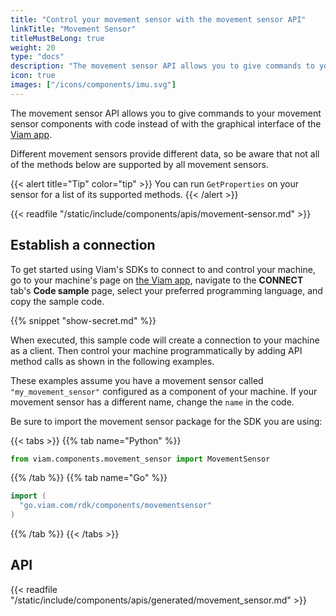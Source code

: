 ```yaml
---
title: "Control your movement sensor with the movement sensor API"
linkTitle: "Movement Sensor"
titleMustBeLong: true
weight: 20
type: "docs"
description: "The movement sensor API allows you to give commands to your movement sensor components with code instead of with the graphical interface of the Viam app"
icon: true
images: ["/icons/components/imu.svg"]
---
```


The movement sensor API allows you to give commands to your movement sensor components with code instead of with the graphical interface of the [Viam app](https://app.viam.com/).

Different movement sensors provide different data, so be aware that not all of the methods below are supported by all movement sensors.

{{< alert title="Tip" color="tip" >}}
You can run `GetProperties` on your sensor for a list of its supported methods.
{{< /alert >}}

<!-- IMPORTANT: This resource uses a manual table file. Automation does not update this file! -->
<!-- Please be sure to update this manual file if you are updating movement-sensor! -->

{{< readfile "/static/include/components/apis/movement-sensor.md" >}}

## Establish a connection

To get started using Viam's SDKs to connect to and control your machine, go to your machine's page on [the Viam app](https://app.viam.com), navigate to the **CONNECT** tab's **Code sample** page, select your preferred programming language, and copy the sample code.

{{% snippet "show-secret.md" %}}

When executed, this sample code will create a connection to your machine as a client.
Then control your machine programmatically by adding API method calls as shown in the following examples.

These examples assume you have a movement sensor called `"my_movement_sensor"` configured as a component of your machine.
If your movement sensor has a different name, change the `name` in the code.

Be sure to import the movement sensor package for the SDK you are using:

{{< tabs >}}
{{% tab name="Python" %}}

```python
from viam.components.movement_sensor import MovementSensor
```

{{% /tab %}}
{{% tab name="Go" %}}

```go
import (
  "go.viam.com/rdk/components/movementsensor"
)
```

{{% /tab %}}
{{< /tabs >}}

## API

{{< readfile "/static/include/components/apis/generated/movement_sensor.md" >}}